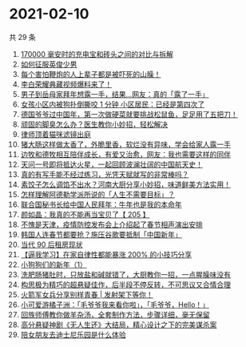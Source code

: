 # 2021-02-10

共 29 条

<!-- BEGIN ZHIHUVIDEO -->
<!-- 最后更新时间 Wed Feb 10 2021 13:06:30 GMT+0800 (CST) -->
1. [170000 毫安时的充电宝和砖头之间的对比与拆解](https://www.zhihu.com/zvideo/1342609784210604032)
1. [如何征服英俊少男](https://www.zhihu.com/zvideo/1342788268392423424)
1. [每个害怕鞭炮的人上辈子都是被吓死的山臊！](https://www.zhihu.com/zvideo/1342786130912276480)
1. [李白荣耀典藏视频爆料来了！](https://www.zhihu.com/zvideo/1342602584356511744)
1. [男子到岳母家拜年想露一手，结果…网友：真的「露了一手」](https://www.zhihu.com/zvideo/1342779152131379200)
1. [女孩小区内被狗扑倒撕咬 1 分钟 小区居民：已经是第四次了](https://www.zhihu.com/zvideo/1342436709645062144)
1. [德国爷爷过中国年，第一次做硬菜就要挑战松鼠鱼，足足用了五把刀！](https://www.zhihu.com/zvideo/1342254093277118464)
1. [顽固的脚臭怎么办？医生教你小妙招，轻松解决](https://www.zhihu.com/zvideo/1342533180096782336)
1. [律师顶着猫咪滤镜出庭](https://www.zhihu.com/zvideo/1342801624650125312)
1. [猪大肠这样做太香了，外脆里香，软烂没有异味，学会给家人露一手](https://www.zhihu.com/zvideo/1342756298946031616)
1. [边牧和德牧相互陪伴成长，有爱又治愈，网友：我也需要这样的同伴](https://www.zhihu.com/zvideo/1341688704381976576)
1. [天问一号即将抵达火星，一起回顾波澜壮阔的中国航天史！](https://www.zhihu.com/zvideo/1342439124003905536)
1. [真的有写手能不经过练习，光凭天赋就写的非常棒吗？](https://www.zhihu.com/zvideo/1342618580819562496)
1. [素饺子怎么调馅不出水？河南大厨分享小妙招，味道鲜美方法实用！](https://www.zhihu.com/zvideo/1342494764030296064)
1. [怎样理解阿德勒学派所说的「人生不需要目标」？](https://www.zhihu.com/zvideo/1342565074314207232)
1. [联合国秘书长给中国人民拜年：牛年也是我的本命年](https://www.zhihu.com/zvideo/1342533830067167232)
1. [颜如晶：我真的不能再当宝贝了【 205 】](https://www.zhihu.com/zvideo/1342432239355887616)
1. [不愧是天津，疫情防控发布会上介绍起了春节相声演出安排](https://www.zhihu.com/zvideo/1342069748985688064)
1. [韩国人连春节都要抢？施压谷歌要抵制「中国新年」](https://www.zhihu.com/zvideo/1342461697362169856)
1. [当代 90 后租房现状](https://www.zhihu.com/zvideo/1342533191647830016)
1. [【逼我学习】在家自律性都能暴涨 200% 的小技巧分享](https://www.zhihu.com/zvideo/1341721911898910720)
1. [小狗狗们的新年（1）](https://www.zhihu.com/zvideo/1342424645539266560)
1. [洗肥肠猪肚时，只放盐和碱就错了，大厨教你一招，一点腥臊味没有](https://www.zhihu.com/zvideo/1342393753190014976)
1. [构思极为精巧的超悬疑佳作，后半段不停反转，不可思议又合情合理](https://www.zhihu.com/zvideo/1342535789863960576)
1. [火箭军女兵分享别样青春 | 发射架下等你！](https://www.zhihu.com/zvideo/1342422159751340032)
1. [小可爱游橘子洲：「毛爷爷我来看你啦」，「毛爷爷，Hello！」](https://www.zhihu.com/zvideo/1342438917933662208)
1. [回族师傅教你做羊杂汤，全套制作方法，步骤详细，毫无保留](https://www.zhihu.com/zvideo/1342192593678024704)
1. [高分悬疑神剧《无人生还》大结局，精心设计之下的完美谋杀案](https://www.zhihu.com/zvideo/1342490962162069504)
1. [陪女朋友去迪士尼乐园是什么体验](https://www.zhihu.com/zvideo/1340045231849504768)
<!-- END ZHIHUVIDEO -->
